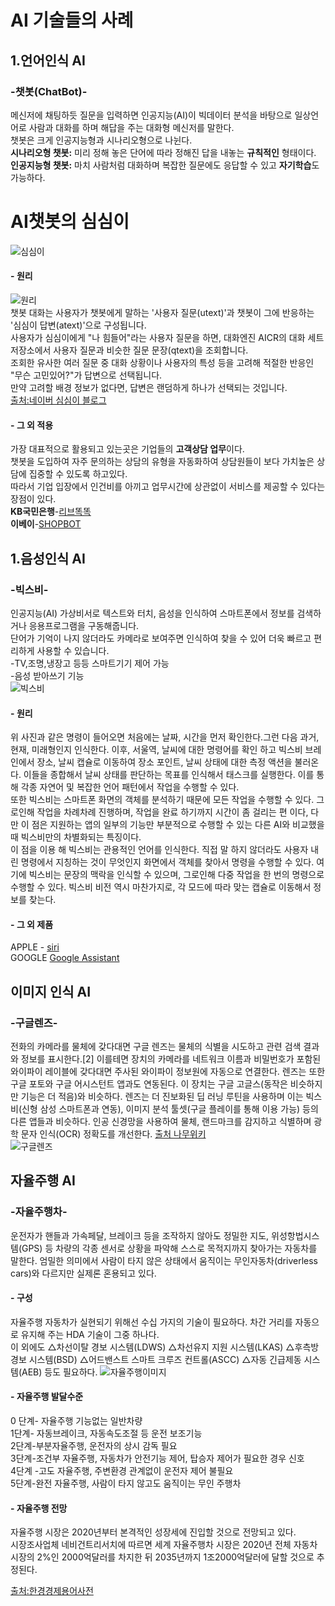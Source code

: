 #  AI 기술들의 사례  

## 1.언어인식 AI  
### **-챗봇(ChatBot)-**  
메신저에 채팅하듯 질문을 입력하면 인공지능(AI)이 빅데이터 분석을 바탕으로 일상언어로 사람과 대화를 하며 해답을 주는 대화형 메신저를 말한다.  
챗봇은 크게 인공지능형과 시나리오형으로 나뉜다.  
**시나리오형 챗봇:** 미리 정해 놓은 단어에 따라 정해진 답을 내놓는 **규칙적인** 형태이다.    
**인공지능형 챗봇:** 마치 사람처럼 대화하며 복잡한 질문에도 응답할 수 있고 **자기학습**도 가능하다.  


# AI챗봇의 심심이
![심심이](https://postfiles.pstatic.net/MjAyMDA1MDhfNDAg/MDAxNTg4OTI2MTMwODU0.JFYJF4KNldUzzd0NH9HLwYXNb4M4OXnsHRCdo4Yr_vkg.26NdLJCFkb6Qb4Q4GZ3gGVbqPy1lnNNFbi61Rbq_tG8g.JPEG.simsimi_kr/SE-d359d04c-d7d7-4e71-bb09-ca5a6f4d3c3e.jpg?type=w773)



#### -  **원리**  
![원리](https://postfiles.pstatic.net/MjAyMDA1MDhfMTE4/MDAxNTg4OTI2MTQ3MjY2.gy6vzs8XtzEhWEdN2Bc_1lS084hxlzLAJ3gWfjTNrJMg._zRXvs8LA_p1vbhjtJ4CaXyBDu-eUEPkzSwFYAMK3fUg.PNG.simsimi_kr/%EB%8C%80%ED%99%94%EC%9B%90%EB%A6%AC.PNG?type=w773)  
챗봇 대화는 사용자가 챗봇에게 말하는 '사용자 질문(utext)'과 챗봇이 그에 반응하는 '심심이 답변(atext)'으로 구성됩니다.  
사용자가 심심이에게 "나 힘들어"라는 사용자 질문을 하면, 대화엔진 AICR의 대화 세트 저장소에서 사용자 질문과 비슷한 질문 문장(qtext)을 조회합니다.  
조회한 유사한 여러 질문 중 대화 상황이나 사용자의 특성 등을 고려해 적절한 반응인 "무슨 고민있어?"가 답변으로 선택됩니다.  
만약 고려할 배경 정보가 없다면, 답변은 랜덤하게 하나가 선택되는 것입니다.  
[출처:네이버 심심이 블로그](https://blog.naver.com/simsimi_kr/221952217882)



#### -  **그 외 적용**  
가장 대표적으로 활용되고 있는곳은 기업들의 **고객상담 업무**이다.  
챗봇을 도입하여 자주 문의하는 상담의 유형을 자동화하여 상담원들이 보다 가치높은 상담에 집중할 수 있도록 하고있다.  
따라서 기업 입장에서 인건비를 아끼고 업무시간에 상관없이 서비스를 제공할 수 있다는 장점이 있다.  
**KB국민은행**-[리브똑똑](https://omoney.kbstar.com/quics?page=C056265#loading)  
**이베이**-[SHOPBOT](https://www.ebayinc.com/stories/news/say-hello-to-ebay-shopbot-beta/)






## 1.음성인식 AI  
### **-빅스비-**  
인공지능(AI) 가상비서로 텍스트와 터치, 음성을 인식하여 스마트폰에서 정보를 검색하거나 응용프로그램을 구동해줍니다.  
단어가 기억이 나지 않더라도 카메라로 보여주면 인식하여 찾을 수 있어 더욱 빠르고 편리하게 사용할 수 있습니다.   
-TV,조명,냉장고 등등 스마트기기 제어 가능  
-음성 받아쓰기 기능  
![빅스비](https://postfiles.pstatic.net/MjAxOTExMDFfMjkg/MDAxNTcyNTY5OTIxNjk3.weNbVPDnrTi6Rd2wzuC3npMpoCANgVLuu_zxhHjQbJ8g.T5NTax03v1vzqu-W2K7tFuX1jXl9epHLEpCaX1COh-gg.JPEG.rex0326/1572569919480.jpg?type=w773)


#### -  **원리**  
위 사진과 같은 명령이 들어오면 처음에는 날짜, 시간을 먼저 확인한다.그런 다음 과거, 현재, 미래형인지 인식한다.
이후, 서울역, 날씨에 대한 명령어를 확인 하고 빅스비 브레인에서 장소, 날씨 캡슐로 이동하여 장소 포인트, 날씨 상태에 대한 측정 액션을 불러온다. 이들을 종합해서 날씨 상태를 판단하는 목표를 인식해서 태스크를 실행한다. 이를 통해 각종 자연어 및 복잡한 언어 패턴에서 작업을 수행할 수 있다.  
또한 빅스비는 스마트폰 화면의 객체를 분석하기 때문에 모든 작업을 수행할 수 있다. 그로인해 작업을 차례차례 진행하며, 작업을 완료 하기까지 시간이 좀 걸리는 편 이다, 다만 이 점은 지원하는 앱의 일부의 기능만 부분적으로 수행할 수 있는 다른 AI와 비교했을때 빅스비만의 차별화되는 특징이다.  
이 점을 이용 해 빅스비는 관용적인 언어를 인식한다. 직접 말 하지 않더라도 사용자 내린 명령에서 지칭하는 것이 무엇인지 화면에서 객체를 찾아서 명령을 수행할 수 있다.
여기에 빅스비는 문장의 맥락을 인식할 수 있으며, 그로인해 다중 작업을 한 번의 명령으로 수행할 수 있다.
빅스비 비전 역시 마찬가지로, 각 모드에 따라 맞는 캡슐로 이동해서 정보를 찾는다.


#### -  **그 외 제품**   
APPLE - [siri](https://terms.naver.com/entry.nhn?docId=3587170&cid=59277&categoryId=59280)  
GOOGLE  [Google Assistant](https://ko.wikipedia.org/wiki/%EA%B5%AC%EA%B8%80_%EC%96%B4%EC%8B%9C%EC%8A%A4%ED%84%B4%ED%8A%B8)  




## 이미지 인식 AI  
### **-구글렌즈-**  
전화의 카메라를 물체에 갖다대면 구글 렌즈는 물체의 식별을 시도하고 관련 검색 결과와 정보를 표시한다.[2] 이를테면 장치의 카메라를 네트워크 이름과 비밀번호가 포함된 와이파이 레이블에 갖다대면 주사된 와이파이 정보원에 자동으로 연결한다. 렌즈는 또한 구글 포토와 구글 어시스턴트 앱과도 연동된다. 이 장치는 구글 고글스(동작은 비슷하지만 기능은 더 적음)와 비슷하다.  렌즈는 더 진보화된 딥 러닝 루틴을 사용하며 이는 빅스비(신형 삼성 스마트폰과 연동), 이미지 분석 툴셋(구글 플레이를 통해 이용 가능) 등의 다른 앱들과 비슷하다. 인공 신경망을 사용하여 물체, 랜드마크를 감지하고 식별하며 광학 문자 인식(OCR) 정확도를 개선한다.
[출처 나무위키](https://ko.wikipedia.org/wiki/%EA%B5%AC%EA%B8%80_%EB%A0%8C%EC%A6%88)  
![구글렌즈](https://upload.wikimedia.org/wikipedia/commons/thumb/f/f9/Google_Lens_-_new_logo.png/220px-Google_Lens_-_new_logo.png)  




## 자율주행 AI  
### **-자율주행차-**  
운전자가 핸들과 가속페달, 브레이크 등을 조작하지 않아도 정밀한 지도, 위성항법시스템(GPS) 등 차량의 각종 센서로 상황을 파악해 스스로 목적지까지 찾아가는 자동차를 말한다. 엄밀한 의미에서 사람이 타지 않은 상태에서 움직이는 무인자동차(driverless cars)와 다르지만 실제론 혼용되고 있다.


#### -  **구성**  
자율주행 자동차가 실현되기 위해선 수십 가지의 기술이 필요하다. 차간 거리를 자동으로 유지해 주는 HDA 기술이 그중 하나다.  
이 외에도 △차선이탈 경보 시스템(LDWS) △차선유지 지원 시스템(LKAS) △후측방 경보 시스템(BSD) △어드밴스트 스마트 크루즈 컨트롤(ASCC) △자동 긴급제동 시스템(AEB) 등도 필요하다.
![자율주행이미지](http://blogfiles.naver.net/MjAxNzA1MTJfMjg2/MDAxNDk0NTI4OTY1NzEy.4Ha6uoWz80ordd2TwAtRItDl2r76nPxeskF12gyLEa4g.NZz2iDOg87h_UYuDNJ4g6LqhJxKv3fAJZ1Tv0uFBHcQg.JPEG.stoneph/%C0%DA%C0%B2%C1%D6%C7%E0%C2%F7_%B8%B8%B5%B5_2.JPG)  


#### -  **자율주행 발달수준**  

0 단계- 자율주행 기능없는 일반차량  
1단계- 자동브레이크, 자동속도조절 등 운전 보조기능  
2단계-부분자율주행, 운전자의 상시 감독 필요  
3단계-조건부 자율주행, 자동차가 안전기능 제어, 탑승자 제어가 필요한 경우 신호  
4단계 -고도 자율주행, 주변환경 관계없이 운전자 제어 불필요  
5단계-완전 자율주행, 사람이 타지 않고도 움직이는 무인 주행차  

#### -  **자율주행 전망**  
자율주행 시장은 2020년부터 본격적인 성장세에 진입할 것으로 전망되고 있다.  
시장조사업체 네비건트리서치에 따르면 세계 자율주행차 시장은 2020년 전체 자동차 시장의 2%인 2000억달러를 차지한 뒤 2035년까지 1조2000억달러에 달할 것으로 추정된다.

[출처:한경경제용어사전](https://terms.naver.com/entry.nhn?docId=2166633&cid=42107&categoryId=42107)  
